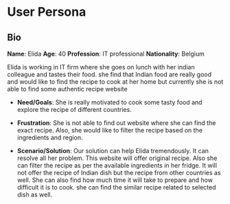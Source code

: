 # User Persona

## Bio

**Name**: Elida
**Age**: 40
**Profession**: IT professional
**Nationality**: Belgium

Elida is working in IT firm where she goes on lunch with her indian colleague and tastes their food. she find that Indian food are really good and would like to find the recipe to cook at her home but currently she is not able to find some authentic recipe website

- **Need/Goals**: She is really motivated to cook some tasty food and explore the recipe of different countries.

- **Frustration**: She is not able to find out website where she can find the exact recipe. Also, she would like to filter the recipe based on the ingredients and region.

- **Scenario/Solution**: Our solution can help Elida tremendously. It can resolve all her problem. This website will offer original recipe. Also she can filter the recipe as per the available ingredients in her fridge. It will not offer the recipe of Indian dish but the recipe from other countries as well. She can also find how much time it will take to prepare and how difficult it is to cook. she can find the similar recipe related to selected dish as well.
